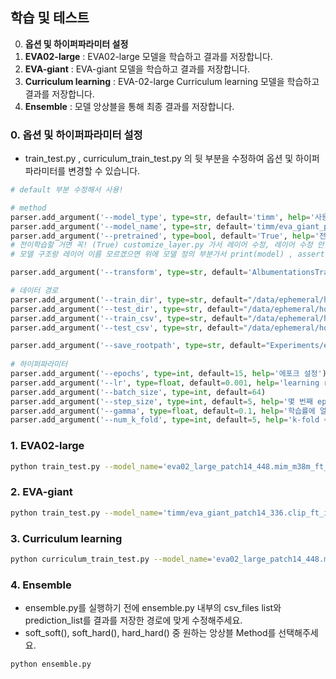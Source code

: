 ## 학습 및 테스트

0. **옵션 및 하이퍼파라미터 설정**
1. **EVA02-large** : EVA02-large 모델을 학습하고 결과를 저장합니다.
2. **EVA-giant** : EVA-giant 모델을 학습하고 결과를 저장합니다.
3. **Curriculum learning** : EVA-02-large Curriculum learning 모델을 학습하고 결과를 저장합니다.
4. **Ensemble** : 모델 앙상블을 통해 최종 결과를 저장합니다.


### 0. 옵션 및 하이퍼파라미터 설정

- train_test.py , curriculum_train_test.py 의 뒷 부분을 수정하여 옵션 및 하이퍼파라미터를 변경할 수 있습니다.

```python
# default 부분 수정해서 사용!

# method
parser.add_argument('--model_type', type=str, default='timm', help='사용할 모델 이름 : model_selector.py 중 선택')
parser.add_argument('--model_name', type=str, default='timm/eva_giant_patch14_336.clip_ft_in1k', help='model/timm_model_name.txt 에서 확인, 아키텍처 확인은 "https://github.com/huggingface/pytorch-image-models/tree/main/timm/models"')
parser.add_argument('--pretrained', type=bool, default='True', help='전이학습 or 학습된 가중치 가져오기 : True / 전체학습 : False')
# 전이학습할 거면 꼭! (True) customize_layer.py 가서 레이어 수정, 레이어 수정 안할 거면 가서 레이어 구조 변경 부분만 주석해서 사용 (어떤 레이어 열지는 알아야함)
# 모델 구조랑 레이어 이름 모르겠으면 위에 모델 정의 부분가서 print(model) , assert False 주석 풀어서 확인하기

parser.add_argument('--transform', type=str, default='AlbumentationsTransform', help='transform class 선택 torchvision or albumentation / dataloader.py code 참고')

# 데이터 경로
parser.add_argument('--train_dir', type=str, default="/data/ephemeral/home/data/train", help='훈련 데이터셋 루트 디렉토리 경로') # "/data/ephemeral/home/data/train"
parser.add_argument('--test_dir', type=str, default="/data/ephemeral/home/data/test", help='테스트 데이터셋 루트 디렉토리 경로') # "/data/ephemeral/home/data/test"
parser.add_argument('--train_csv', type=str, default="/data/ephemeral/home/data/train.csv", help='훈련 데이터셋 csv 파일 경로') # "/data/ephemeral/home/data/train.csv"
parser.add_argument('--test_csv', type=str, default="/data/ephemeral/home/data/test.csv", help='테스트 데이터셋 csv 파일 경로') # "/data/ephemeral/home/data/test.csv"

parser.add_argument('--save_rootpath', type=str, default="Experiments/eva_giant_mlp_gelu", help='가중치, log, tensorboard 그래프 저장을 위한 path 실험명으로 디렉토리 구성')
    
# 하이퍼파라미터
parser.add_argument('--epochs', type=int, default=15, help='에포크 설정')
parser.add_argument('--lr', type=float, default=0.001, help='learning rage')
parser.add_argument('--batch_size', type=int, default=64)
parser.add_argument('--step_size', type=int, default=5, help='몇 번째 epoch 마다 학습률 줄일 지 선택')
parser.add_argument('--gamma', type=float, default=0.1, help='학습률에 얼마를 곱하여 줄일 지 선택')
parser.add_argument('--num_k_fold', type=int, default=5, help='k-fold 수 설정')
```

### 1. EVA02-large
```bash
python train_test.py --model_name='eva02_large_patch14_448.mim_m38m_ft_in22k_in1k'
```

### 2. EVA-giant
```bash
python train_test.py --model_name='timm/eva_giant_patch14_336.clip_ft_in1k'
```

### 3. Curriculum learning
```bash
python curriculum_train_test.py --model_name='eva02_large_patch14_448.mim_m38m_ft_in22k_in1k'
```

### 4. Ensemble

- ensemble.py를 실행하기 전에 ensemble.py 내부의 csv_files list와 prediction_list를 결과를 저장한 경로에 맞게 수정해주세요.
- soft_soft(), soft_hard(), hard_hard() 중 원하는 앙상블 Method를 선택해주세요.

```bash
python ensemble.py
```
